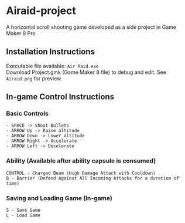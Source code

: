 # Airaid-project
A horizontal scroll shooting game developed as a side project in Game Maker 8 Pro

## Installation Instructions
Executable file available: `Air Raid.exe`
<br />
Download Project.gmk (Game Maker 8 file) to debug and edit.
See `Airaid.png` for preview.

## In-game Control Instructions
### Basic Controls
```
- SPACE -> Shoot Bullets
- ARROW Up -> Raise altitude
- ARROW Down -> Lower altitude
- ARROW Right -> Accelerate
- ARROW Left -> Decelerate 
```

### Ability (Available after ability capsule is consumed)
```
CONTROL - Charged Beam (High Damage Attack with Cooldown)
B - Barrier (Defend Against All Incoming Attacks for a duration of time)
```

### Saving and Loading Game (In-game)
```
S - Save Game
L - Load Game
```
